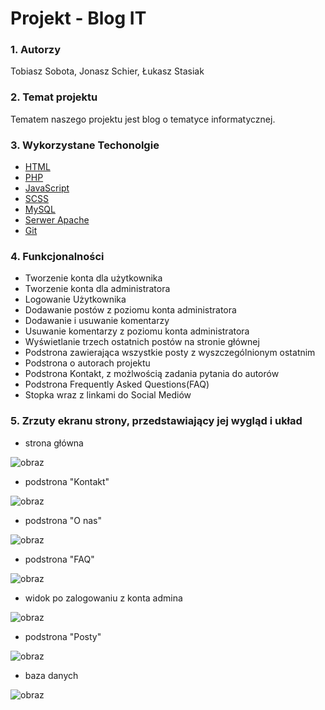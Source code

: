 # Projekt - Blog IT


### 1. Autorzy
Tobiasz Sobota, Jonasz Schier, Łukasz Stasiak
### 2. Temat projektu
Tematem naszego projektu jest blog o tematyce informatycznej.
### 3. Wykorzystane Techonolgie
- [HTML](https://html.com/) 
-  [PHP](https://www.php.net/) 
-  [JavaScript](https://www.javascript.com/) 
-  [SCSS](https://sass-lang.com/) 
-  [MySQL](https://dev.mysql.com/doc/)
-  [Serwer Apache](https://httpd.apache.org/) 
-  [Git](https://git-scm.com/)

### 4. Funkcjonalności

- Tworzenie konta dla użytkownika
- Tworzenie konta dla administratora
- Logowanie Użytkownika
- Dodawanie postów z poziomu konta administratora
- Dodawanie i usuwanie komentarzy
- Usuwanie komentarzy z poziomu konta administratora
- Wyświetlanie trzech ostatnich postów na stronie głównej
- Podstrona zawierająca wszystkie posty z wyszczególnionym ostatnim
- Podstrona o autorach projektu
- Podstrona Kontakt, z możlwością zadania pytania do autorów
- Podstrona Frequently Asked Questions(FAQ)
- Stopka wraz z linkami do Social Mediów

### 5.  Zrzuty ekranu strony, przedstawiający jej wygląd i układ

- strona główna

![obraz](https://user-images.githubusercontent.com/74760639/122997100-efbde500-d3ab-11eb-8164-6ca155ad1a22.png)

- podstrona "Kontakt"

![obraz](https://user-images.githubusercontent.com/74760639/122996588-542c7480-d3ab-11eb-8ab8-34737966092f.png)


- podstrona "O nas"

![obraz](https://user-images.githubusercontent.com/74760639/122996485-35c67900-d3ab-11eb-90ff-9be1328d9bbd.png)

- podstrona "FAQ"

![obraz](https://user-images.githubusercontent.com/74760639/122996441-29dab700-d3ab-11eb-96df-3b1a2e78f26d.png)

- widok po zalogowaniu z konta admina

![obraz](https://user-images.githubusercontent.com/74760639/122996850-a1104b00-d3ab-11eb-95bf-c23fa2c2b328.png)


- podstrona "Posty"

![obraz](https://user-images.githubusercontent.com/74760639/122997568-6fe44a80-d3ac-11eb-9687-a2ccb8062eb4.png)

- baza danych


![obraz](https://user-images.githubusercontent.com/74760639/122995850-69ed6a00-d3aa-11eb-8c09-6b4497baf7af.png)

